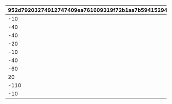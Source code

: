 |952d79203274912747409ea761609319f72b1aa7b59415294652efeef5288ffa|4b65f607e84d11cf90d490d9e4ee2ac03a5752f51bd7ccf02ba60dda1b56a005|77997b8ce13037ff5595edc4256495b65f4523e18177af2b1b479a17179ef839|c15d05b4630357bd7e7a3d0952de60cb375403c631f50ba7bce6484972e26b70|5e951f15af7bc4af3ea9e055ac5a22aaed3057d43357d5d823a6424f1ee2667f|0f2b4c139483d34257402e6ea20e41083c1cfb5d0e02d6769e990e2898237718|aaaa00228944425f7b2d86bf6b404bc4a940398e6c7123760cbe72f24ebb2c79|
| --- | --- | --- | --- | --- | --- | --- |
|-10|300900|31001|0.8|100721|0.8|0|
|-40|302300|31002|0.7|100722|0.7|0|
|-40|302400|31003|0.8|100261|0.8|0|
|-20|302500|31004|0.9|100283|0.9|0|
|-10|301700|31005|0.9|101611|0.9|0|
|-40|310100|31006|0.7|102174|0.7|0|
|-60|399800|31007|0.3|102751|0.3|-80|
|20|314901|31008|0.9|103001|0.9|-20|
|-110|318405|31009|0.7|103232|0.7|30|
|-10|320100|31010|1|103371|1|0|
